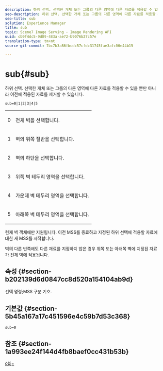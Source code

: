 ```yaml
---
description: 하위 선택. 선택한 개체 또는 그룹의 다른 영역에 다른 자료를 적용할 수 있을 뿐만 아니라 이전에 적용된 자료를 제거할 수 있습니다.
seo-description: 하위 선택. 선택한 개체 또는 그룹의 다른 영역에 다른 자료를 적용할 수 있을 뿐만 아니라 이전에 적용된 자료를 제거할 수 있습니다.
seo-title: sub
solution: Experience Manager
title: sub
topic: Scene7 Image Serving - Image Rendering API
uuid: cb9f4dc5-9d89-483a-ae72-b9076b27c57e
translation-type: tm+mt
source-git-commit: 7bc7b3a86fbcdc57cfdc31745fae3afc06e44b15

---
```



# sub{#sub}

하위 선택. 선택한 개체 또는 그룹의 다른 영역에 다른 자료를 적용할 수 있을 뿐만 아니라 이전에 적용된 자료를 제거할 수 있습니다.

`sub=0|1|2|3|4|5`

<table id="simpletable_F6BF91BD2C4B47BF8A28032E392D37F0"> 
 <tr class="strow"> 
  <td class="stentry"> <p>0 </p> </td> 
  <td class="stentry"> <p>전체 벽을 선택합니다. </p> </td> 
 </tr> 
 <tr class="strow"> 
  <td class="stentry"> <p>1 </p> </td> 
  <td class="stentry"> <p>벽의 위쪽 절반을 선택합니다. </p> </td> 
 </tr> 
 <tr class="strow"> 
  <td class="stentry"> <p>2 </p> </td> 
  <td class="stentry"> <p>벽의 하단을 선택합니다. </p> </td> 
 </tr> 
 <tr class="strow"> 
  <td class="stentry"> <p>3 </p> </td> 
  <td class="stentry"> <p>위쪽 벽 테두리 영역을 선택합니다. </p> </td> 
 </tr> 
 <tr class="strow"> 
  <td class="stentry"> <p>4 </p> </td> 
  <td class="stentry"> <p>가운데 벽 테두리 영역을 선택합니다. </p> </td> 
 </tr> 
 <tr class="strow"> 
  <td class="stentry"> <p>5 </p> </td> 
  <td class="stentry"> <p>아래쪽 벽 테두리 영역을 선택합니다. </p> </td> 
 </tr> 
</table>

현재 벽 객체에만 지원됩니다. 이전 MSS를 종료하고 지정된 하위 선택에 적용할 자료에 대한 새 MSS를 시작합니다.

벽의 다른 반쪽에도 다른 재료를 지정하지 않은 경우 위쪽 또는 아래쪽 벽에 지정된 자료가 전체 벽에 적용됩니다.

## 속성 {#section-b202139d6d0847cc8d520a154104ab9d}

선택 명령;MSS 구분 기호.

## 기본값 {#section-5b45a167a17c451596e4c59b7d53c368}

`sub=0`

## 참조 {#section-1a993ee24f144d4fb8baef0cc431b53b}

[obj=](../../../../../ir-api/http-protocol/image-rendering-api-ref/c-ir-http-protocol-ref/c-ir-http-protocol-command-reference/r-ir-obj.md#reference-31e7dac7931b4e0eb3c7589f120a1e6a)
